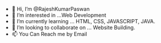 - 👋 Hi, I’m @RajeshKumarPaswan
- 👀 I’m interested in ...Web Development
- 🌱 I’m currently learning ... HTML, CSS, JAVASCRIPT, JAVA.
- 💞️ I’m looking to collaborate on ... Website Building.
- 📫 You Can Reach me by Email 

<!---
RajeshKumarPaswan/RajeshKumarPaswan is a ✨ special ✨ repository because its `README.md` (this file) appears on your GitHub profile.
You can click the Preview link to take a look at your changes.
--->
